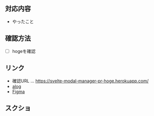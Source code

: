 

## 対応内容

- やったこと

## 確認方法

- [ ] hogeを確認

## リンク

- 確認URL ... https://svelte-modal-manager-pr-hoge.herokuapp.com/
- [alog](#)
- [Figma](#)

## スクショ


